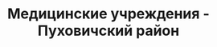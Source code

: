 ---
district_id: 5-17-0
district_name: Пуховичский район
title: Медицинские учреждения - Пуховичский район
---